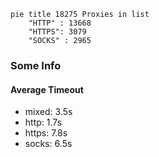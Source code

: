 
```mermaid
pie title 18275 Proxies in list
    "HTTP" : 13668
    "HTTPS": 3079
    "SOCKS" : 2965
```

### Some Info
#### Average Timeout

- mixed: 3.5s
- http: 1.7s
- https: 7.8s
- socks: 6.5s